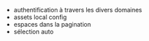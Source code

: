 * authentification à travers les divers domaines
* assets local config
* espaces dans la pagination
* sélection auto
